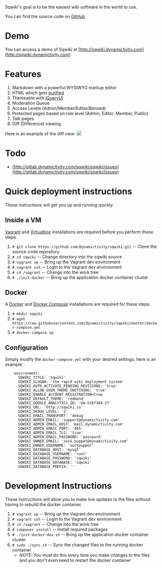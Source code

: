 Sqwiki's goal is to be the easiest wiki software in the world to use.

You can find the source code on [GitHub](http://https://github.com/Dynamictivity/sqwiki)

# Demo
You can access a demo of Sqwiki at [http://sqwiki.dynamictivity.com](http://sqwiki.dynamictivity.com)

# Features
1. Markdown with a powerful WYSIWYG markup editor
2. HTML which gets [purified](http://htmlpurifier.org/)
3. Themeable with [jQueryUI](https://jqueryui.com/)
4. Moderation Queue
5. Access Levels (Admin/Member/Editor/Banned)
6. Protected pages based on role level (Admin, Editor, Member, Public)
7. Talk pages
8. Diff (Difference) viewing

Here is an example of the diff view:
![](https://dl.dropboxusercontent.com/u/5765310/Screen%20Shot%202016-06-02%20at%202.10.25%20PM.png)

# Todo
- [http://gitlab.dynamictivity.com/sqwiki/sqwiki/issues](http://gitlab.dynamictivity.com/sqwiki/sqwiki/issues)

# Quick deployment instructions
These instructions will get you up and running quickly.

## Inside a VM
[Vagrant](https://www.vagrantup.com/) and [Virtualbox](https://www.virtualbox.org/wiki/Downloads) installations are required before you perform these steps.

1. `# git clone https://github.com/Dynamictivity/sqwiki.git` -- Clone the source-code repository
2. `# cd sqwiki` -- Change directory into the sqwiki source
3. `# vagrant up` -- Bring up the Vagrant dev environment
4. `# vagrant ssh` -- Login to the Vagrant dev environment
5. `# cd /vagrant` -- Change into the work tree
6. `# ./init-docker` -- Bring up the application docker container cluster

## Docker
A [Docker](http://https://www.docker.com/) and [Docker Compose](https://docs.docker.com/compose/install/) installations are required for these steps.
1. `# mkdir sqwiki`
2. `# wget https://raw.githubusercontent.com/Dynamictivity/sqwiki/master/docker-compose.yml`
3. `# docker-compose up`

## Configuration
Simply modify the `docker-compose.yml` with your desired settings, here is an example:
```
    environment:
      SQWIKI_TITLE: 'Sqwiki'
      SQWIKI_SLOGAN: 'the rapid wiki deployment system'
      SQWIKI_AUTO_ACTIVATE_PENDING_REVISIONS: 'true'
      SQWIKI_ALLOW_USER_THEME_SWITCHING: 'true'
      SQWIKI_ENABLE_ACCOUNT_REGISTRATION=true
      SQWIKI_DEFAULT_THEME: 'redmond'
      SQWIKI_GOOGLE_ANALYTICS_ID: 'UA-5187184-27'
      SQWIKI_URL: 'http://sqwiki.io'
      SQWIKI_DEBUG_LEVEL: '2'
      SQWIKI_EMAIL_TRANSPORT: 'debug'
      SQWIKI_ADMIN_EMAIL: 'support@dynamictivity.com'
      SQWIKI_ADMIN_EMAIL_HOST: 'mail.dynamictivity.com'
      SQWIKI_ADMIN_EMAIL_PORT: '465'
      SQWIKI_ADMIN_EMAIL_TLS: 'true'
      SQWIKI_ADMIN_EMAIL_PASSWORD: 'password'
      SQWIKI_OWNER_EMAIL: 'sock.puppet@dynamictivity.com'
      SQWIKI_OWNER_USERNAME: 'sockpuppet'
      SQWIKI_DATABASE_HOST: 'mysql'
      SQWIKI_DATABASE_USERNAME: 'root'
      SQWIKI_DATABASE_PASSWORD: 'sqwiki'
      SQWIKI_DATABASE_DATABASE: 'sqwiki'
      SQWIKI_DATABASE_PREFIX: ''
```

# Development Instructions
These instructions will allow you to make live updates to the files without having to rebuild the docker container.

1. `# vagrant up` -- Bring up the Vagrant dev environment
2. `# vagrant ssh` -- Login to the Vagrant dev environment
3. `# cd /vagrant` -- Change into the work tree
4. `# composer install` -- Install required packages
5. `# ./init-docker-dev.sh` -- Bring up the application docker container cluster
6. `# sudo ./sync.sh` -- Sync the changed files to the running docker container
    * _NOTE:_ You must do this every time you make changes to the files and you don't even need to restart the docker container
